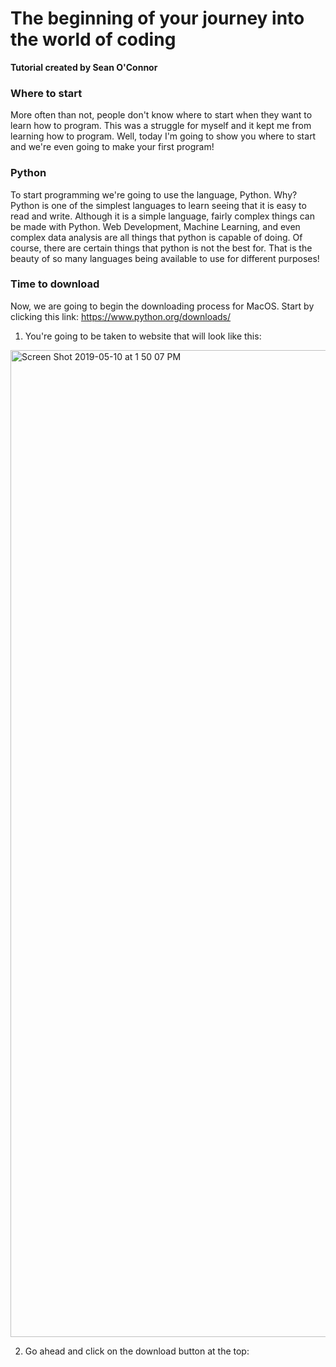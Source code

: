 # The beginning of your journey into the world of coding


**Tutorial created by Sean O'Connor**

### Where to start 
More often than not, people don't know where to start when they want to learn how to program. This was a struggle for myself and it kept me from learning how to program. Well, today I'm going to show you where to start and we're even going to make your first program!

### Python

To start programming we're going to use the language, Python. Why? Python is one of the simplest languages to learn seeing that it is easy to read and write. Although it is a simple language, fairly complex things can be made with Python. Web Development, Machine Learning, and even complex data analysis are all things that python is capable of doing. Of course, there are certain things that python is not the best for. That is the beauty of so many languages being available to use for different purposes!
 
### Time to download

Now, we are going to begin the downloading process for MacOS. Start by clicking this link: <https://www.python.org/downloads/>
1. You're going to be taken to website that will look like this:
<img width="1579" alt="Screen Shot 2019-05-10 at 1 50 07 PM" src="https://user-images.githubusercontent.com/46941500/57550023-b7bdca00-732a-11e9-9422-a5368a9fc7bf.png">

2. Go ahead and click on the download button at the top: 
